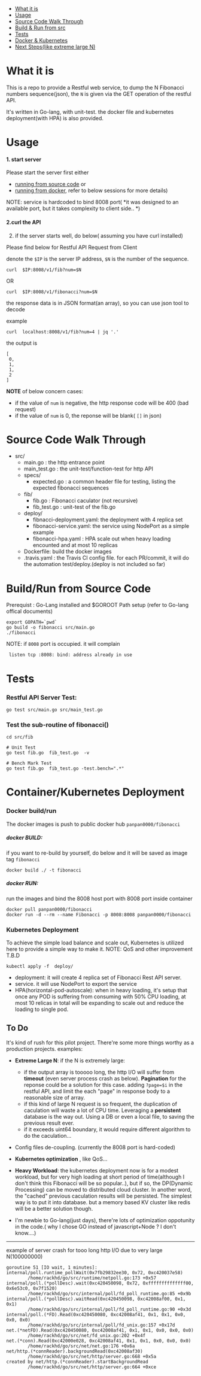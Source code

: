 * [What it is ](README.md#what-it-is)
* [Usage ](README.md#usage)
* [Source Code Walk Through](README.md#source-code-walk-through)
* [Build & Run from src](README.md#buildrun-from-source-code)
* [Tests](README.md#tests)
* [Docker & Kubernetes ](README.md#containerkubernetes-deployment)
* [Next Steps(like extreme large N)](README.md#to-do)



# What it is 
This is a repo to provide a Restful web service, to dump the N Fibonacci numbers sequence(json), the `N` is given via the GET operation of the restful API.

It's written in Go-lang, with unit-test.
the docker file and kubernetes deployment(with HPA) is also provided.


# Usage

#### 1. start server
Please start the server first
either 
* [running from source code](README.md#buildrun-from-source-code) or 
* [running from docker](README.md#docker-run), refer to below sessions for more details)

NOTE: service is hardcoded to bind 8008 port( *it was designed to an available port, but it takes complexity to client side.. *)

#### 2.curl the API
2. if the server starts well, do below( assuming you have curl installed)

Please find below for Restful API Request from Client

denote the `$IP` is the server IP address, `$N` is the number of the sequence.
```
curl  $IP:8008/v1/fib?num=$N
```
OR
```
curl  $IP:8008/v1/fibonacci?num=$N
```

the response data is in JSON format(an array), so you can use json tool to decode

example
```
curl  localhost:8008/v1/fib?num=4 | jq '.'
```
the output is
```
[
 0,
 1,
 1,
 2
]
```
**NOTE** of below concern cases:

* if the value of `num` is negative, the http response code will be 400 (bad request)
* if the value of `num` is 0, the reponse will be blank( `[]` in json)

# Source Code Walk Through
* src/
	* main.go : the http entrance point
	* main_test.go : the unit-test/function-test for http API
	* specs/
		* expected.go : a common header file for testing, listing the expected fibonacci sequences 
	* fib/
		* fib.go : Fibonacci caculator (not recursive)
		* fib_test.go : unit-test of the fib.go
	* deploy/
		* fibnacci-deployment.yaml:  the deployment with 4 replica set
        * fibonacci-service.yaml:    the service using NodePort as a simple example
        * fibonacci-hpa.yaml :       HPA scale out when heavy loading encounted and at most 10 replicas
    * Dockerfile: build the docker images
    * .travis.yaml : the Travis CI config file. for each PR/commit, it will do the automation test/deploy.(deploy is not included so far)

# Build/Run from Source Code

Prerequist : Go-Lang installed and $GOROOT Path setup (refer to Go-lang offical documents)

```
export GOPATH=`pwd`
go build -o fibonacci src/main.go
./fibonacci
```
NOTE: if `8008` port is occupied. it will complain
```
 listen tcp :8008: bind: address already in use
```


# Tests

### Restful API Server Test:

```
go test src/main.go src/main_test.go
```

### Test the sub-routine of fibonacci()
```
cd src/fib

# Unit Test
go test fib.go  fib_test.go  -v

# Bench Mark Test
go test fib.go  fib_test.go -test.bench=".*"
```


# Container/Kubernetes Deployment

### Docker build/run

The docker images is push to public docker hub `panpan0000/fibonacci`

##### docker BUILD:
if you want to re-build by yourself, do below and it will be saved as image tag `fibonacci`
```
docker build ./ -t fibonacci
```

##### docker RUN:
run the images and bind the 8008 host port with 8008 port inside container 
```
docker pull panpan0000/fibonacci
docker run -d --rm --name Fibonacci -p 8008:8008 panpan0000/fibonacci
```

### Kubernetes Deployment

To achieve the simple load balance and scale out, Kubernetes is utilized here to provide a simple way to make it.
NOTE: QoS and other improvement T.B.D

```
kubectl apply -f  deploy/
```

* deployment: it will create 4 replica set of Fibonacci Rest API server.
* service. it will use NodePort to export the service
* HPA(horizontal-pod-autoscale): when in heavy loading, it's setup that once any POD is suffering from consuming with 50% CPU loading, at most 10 relicas in total will be expanding to scale out and reduce the loading to single pod. 


## To Do
It's kind of rush for this pilot project. There're some more things worthy as a production projects.
examples:

* **Extreme Large N**: if the N is extremely large:
   * if the output array is tooooo long, the http I/O will suffer from **timeout** (even server process crash as below). **Pagination** for the reponse could be a solution for this case. adding `?page=$i` in the restful API, and limit the each "page" in response body to a reasonable size of array.
   * if this kind of large N request is so frequent, the duplication of caculation will waste a lot of CPU time. Leveraging a **persistent** database is the way out. Using a DB or even a local file, to saving the previous result ever.
   * if it exceeds uint64 boundary, it would require different algorithm to do the caculation...
   
* Config files de-coupling. (currently the 8008 port is hard-coded)

* **Kubernetes optimization** , like QoS...

* **Heavy Workload**:  the kubernetes deployment now is for a modest workload, but for very high loading at short period of time(although I don't think this Fibonacci will be so popular..), but if so, the DP(Dynamic Processing) can be moved to distributed cloud cluster. In another word, the "cached" previous caculation results will be persisted. The simplest way is to put it into database. but a memory based KV cluster like redis will be a better solution though.
   
* I'm newbie to Go-lang(just days), there're lots of optimization oppotunity in the code.( why I chose GO instead of javascript+Node ? I don't know....)










-----------



example of server crash for tooo long http I/O due to very large N(100000000)
```
goroutine 51 [IO wait, 1 minutes]:
internal/poll.runtime_pollWait(0x7fb29832ee30, 0x72, 0xc420037e58)
        /home/rackhd/go/src/runtime/netpoll.go:173 +0x57
internal/poll.(*pollDesc).wait(0xc420450098, 0x72, 0xffffffffffffff00, 0x6e53c0, 0x7f1520)
        /home/rackhd/go/src/internal/poll/fd_poll_runtime.go:85 +0x9b
internal/poll.(*pollDesc).waitRead(0xc420450098, 0xc42008af00, 0x1, 0x1)
        /home/rackhd/go/src/internal/poll/fd_poll_runtime.go:90 +0x3d
internal/poll.(*FD).Read(0xc420450080, 0xc42008af41, 0x1, 0x1, 0x0, 0x0, 0x0)
        /home/rackhd/go/src/internal/poll/fd_unix.go:157 +0x17d
net.(*netFD).Read(0xc420450080, 0xc42008af41, 0x1, 0x1, 0x0, 0x0, 0x0)
        /home/rackhd/go/src/net/fd_unix.go:202 +0x4f
net.(*conn).Read(0xc42000e028, 0xc42008af41, 0x1, 0x1, 0x0, 0x0, 0x0)
        /home/rackhd/go/src/net/net.go:176 +0x6a
net/http.(*connReader).backgroundRead(0xc42008af30)
        /home/rackhd/go/src/net/http/server.go:668 +0x5a
created by net/http.(*connReader).startBackgroundRead
        /home/rackhd/go/src/net/http/server.go:664 +0xce
```
